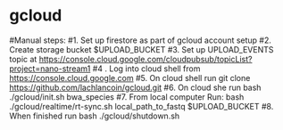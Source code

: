 # gcloud





#Manual steps:
#1. Set up firestore as part of gcloud account setup
#2. Create storage bucket  $UPLOAD_BUCKET
#3. Set up UPLOAD_EVENTS topic at https://console.cloud.google.com/cloudpubsub/topicList?project=nano-stream1
#4 . Log into cloud shell from https://console.cloud.google.com
#5. On cloud shell run  git clone https://github.com/lachlancoin/gcloud.git
#6. On cloud she run  bash ./gcloud/init.sh bwa_species
#7. From local computer Run:  bash ./gcloud/realtime/rt-sync.sh  local_path_to_fastq $UPLOAD_BUCKET
#8. When finished run bash ./gcloud/shutdown.sh
